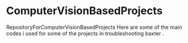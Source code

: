 # ComputerVisionBasedProjects
RepositoryForComputerVisionBasedProjects
Here are some of the main codes i used for some of the projects in troubleshooting baxter .
